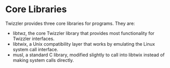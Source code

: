 Core Libraries
==============

Twizzler provides three core libraries for programs. They are:
  * libtwz, the core Twizzler library that provides most functionality for Twizzler interfaces.
  * libtwix, a Unix compatibility layer that works by emulating the Linux system call interface.
  * musl, a standard C library, modified slightly to call into libtwix instead of making system
	calls directly.



